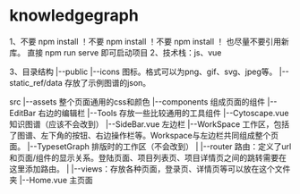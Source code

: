 # knowledgegraph

1、不要 npm install ！不要 npm install ！不要 npm install ！
也尽量不要引用新库。
直接 npm run serve 即可启动项目
2、技术栈：js、vue

3、目录结构
|--public
   |--icons 图标。格式可以为png、gif、svg、jpeg等。
   |--static_ref/data 存放了示例图谱的json。

src
|--assets 整个页面通用的css和颜色
|--components 组成页面的组件
   |--EditBar 右边的编辑栏
   |--Tools 存放一些比较通用的工具组件
   |--Cytoscape.vue 知识图谱（应该不会改到）
   |--SideBar.vue 左边栏
   |--WorkSpace 工作区，包括了图谱、左下角的按钮、右边操作栏等。Workspace与左边栏共同组成整个页面。
   |--TypesetGraph 排版时的工作区（不会改到）
|
|--router 路由：定义了url和页面/组件的显示关系。登陆页面、项目列表页、项目详情页之间的跳转需要在这里添加路由。
|
|--views：存放各种页面，登录页、详情页等可以放在这个文件夹
   |--Home.vue 主页面